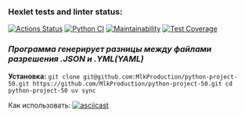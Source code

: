 ### Hexlet tests and linter status:
[![Actions Status](https://github.com/MlkProduction/python-project-50/actions/workflows/hexlet-check.yml/badge.svg)](https://github.com/MlkProduction/python-project-50/actions)
[![Python CI](https://github.com/MlkProduction/python-project-50/actions/workflows/pyci.yml/badge.svg?branch=main)](https://github.com/MlkProduction/python-project-50/actions/workflows/pyci.yml)
[![Maintainability](https://api.codeclimate.com/v1/badges/a420885f382f33a5b1455fd6dd9e0587e444ddee/maintainability)](https://codeclimate.com/github/MlkProduction/python-project-50/maintainability)
[![Test Coverage](https://api.codeclimate.com/v1/badges/a420885f382f33a5b1455fd6dd9e0587e444ddee/test_coverage)](https://codeclimate.com/github/MlkProduction/python-project-50/test_coverage)

### **_Программа генерирует разницы между файлами разрешения .JSON и .YML(YAML)_**

**Установка:**
`git clone git@github.com:MlkProduction/python-project-50.git
https://github.com/MlkProduction/python-project-50.git
cd python-project-50
uv sync`


Как использовать:
[![asciicast](https://asciinema.org/a/qPbLyfPtctl4TzWmLCQcZ1Xoi.svg)](https://asciinema.org/a/qPbLyfPtctl4TzWmLCQcZ1Xoi)
